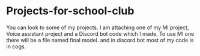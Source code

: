 # Projects-for-school-club
You can look to some of my projects.
I am attaching one of my Ml project, Voice assistant project and a Discord bot code which I made.
To use Ml one there will be a file named final model.
and in discord bot most of my code is in cogs.

